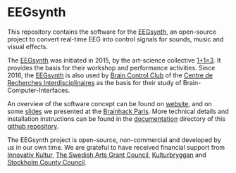 # EEGsynth

This repository contains the software for the [EEGsynth](http://www.eegsynth.org), an  open-source project to convert real-time EEG into control signals for sounds, music and visual effects.

The [EEGsynth](http://www.eegsynth.org) was initiated in 2015, by the  art-science collective [1+1=3](http://www.oneplusoneisthree.org). It provides the basis for their workshop and performance activities. Since 2016, the [EEGsynth](http://www.eegsynth.org) is also used by [Brain Control Club](http://cri-paris.org/scientific-clubs/brain-control-club/) of the [Centre de Recherches Interdisciplinaires](http://cri-paris.org/) as the basis for their study of Brain-Computer-Interfaces.

An overview of the software concept can be found on   [website](http://www.ouunpo.com/eegsynth/?page_id=514), and on some [slides](http://www.slideshare.net/RobertOostenveld/eegsynth-pitch-for-brainhackparis) we presented at the [Brainhack Paris](http://brainhack.org/brainhackparis/). More technical details and installation instructions can be found in the [documentation](https://github.com/eegsynth/eegsynth/tree/master/doc) directory of this  [github repository](https://github.com/eegsynth/eegsynth).

The EEGsynth project is open-source, non-commercial and developed by us in our own time. We are grateful to have received financial support from [Innovativ Kultur](http://www.innovativkultur.se/), [The Swedish Arts Grant Council](http://www.kulturradet.se/en/in-english/), [Kulturbryggan](http://www.konstnarsnamnden.se/default.aspx?id=18477) and [Stockholm County Council](http://www.sll.se/om-landstinget/Information-in-English1/).
